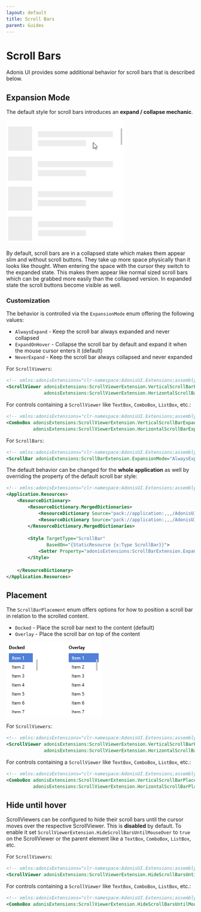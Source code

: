 ```yaml
---
layout: default
title: Scroll Bars
parent: Guides
---
```


# Scroll Bars

Adonis UI provides some additional behavior for scroll bars that is described below.

## Expansion Mode

The default style for scroll bars introduces an **expand / collapse mechanic**.

![Scroll bar in light color scheme](../../img/adonis-demo-scrollbar-light.gif)

By default, scroll bars are in a collapsed state which makes them appear slim and without scroll buttons. They take up more space physically than it looks like thought. When entering the space with the cursor they switch to the expanded state. This makes them appear like normal sized scroll bars which can be grabbed more easily than the collapsed version. In expanded state the scroll buttons become visible as well.

### Customization

The behavior is controlled via the `ExpansionMode` enum offering the following values:

- `AlwaysExpand` - Keep the scroll bar always expanded and never collapsed
- `ExpandOnHover` - Collapse the scroll bar by default and expand it when the mouse cursor enters it (default)
- `NeverExpand` - Keep the scroll bar always collapsed and never expanded

For `ScrollViewers`:

```xml
<!-- xmlns:adonisExtensions="clr-namespace:AdonisUI.Extensions;assembly=AdonisUI" -->
<ScrollViewer adonisExtensions:ScrollViewerExtension.VerticalScrollBarExpansionMode="AlwaysExpand"
              adonisExtensions:ScrollViewerExtension.HorizontalScrollBarExpansionMode="NeverExpand"/>
```

For controls containing a `ScrollViewer` like `TextBox`, `ComboBox`, `ListBox`, etc.:

```xml
<!-- xmlns:adonisExtensions="clr-namespace:AdonisUI.Extensions;assembly=AdonisUI" -->
<ComboBox adonisExtensions:ScrollViewerExtension.VerticalScrollBarExpansionMode="AlwaysExpand"
          adonisExtensions:ScrollViewerExtension.HorizontalScrollBarExpansionMode="NeverExpand"/>
```

For `ScrollBars`:

```xml
<!-- xmlns:adonisExtensions="clr-namespace:AdonisUI.Extensions;assembly=AdonisUI" -->
<ScrollBar adonisExtensions:ScrollBarExtension.ExpansionMode="AlwaysExpand"/>
```

The default behavior can be changed for the **whole application** as well by overriding the property of the default scroll bar style:

```xml
<!-- xmlns:adonisExtensions="clr-namespace:AdonisUI.Extensions;assembly=AdonisUI" -->
<Application.Resources>
    <ResourceDictionary>
        <ResourceDictionary.MergedDictionaries>
            <ResourceDictionary Source="pack://application:,,,/AdonisUI;component/ColorSchemes/Light.xaml"/>
            <ResourceDictionary Source="pack://application:,,,/AdonisUI.ClassicTheme;component/Resources.xaml"/>
        </ResourceDictionary.MergedDictionaries>

        <Style TargetType="ScrollBar"
               BasedOn="{StaticResource {x:Type ScrollBar}}">
            <Setter Property="adonisExtensions:ScrollBarExtension.ExpansionMode" Value="AlwaysExpand"/>
        </Style>

    </ResourceDictionary>
</Application.Resources>
```

## Placement

The `ScrollBarPlacement` enum offers options for how to position a scroll bar in relation to the scrolled content.

- `Docked` - Place the scroll bar next to the content (default)
- `Overlay` - Place the scroll bar on top of the content

![Scroll bar placement](../../img/adonis-demo-scrollbar-placement-light.png)

For `ScrollViewers`:

```xml
<!-- xmlns:adonisExtensions="clr-namespace:AdonisUI.Extensions;assembly=AdonisUI" -->
<ScrollViewer adonisExtensions:ScrollViewerExtension.VerticalScrollBarPlacement="Overlay"
              adonisExtensions:ScrollViewerExtension.HorizontalScrollBarPlacement="Overlay"/>
```

For controls containing a `ScrollViewer` like `TextBox`, `ComboBox`, `ListBox`, etc.:

```xml
<!-- xmlns:adonisExtensions="clr-namespace:AdonisUI.Extensions;assembly=AdonisUI" -->
<ComboBox adonisExtensions:ScrollViewerExtension.VerticalScrollBarPlacement="Overlay"
          adonisExtensions:ScrollViewerExtension.HorizontalScrollBarPlacement="Overlay"/>
```

## Hide until hover

ScrollViewers can be configured to hide their scroll bars until the cursor moves over the respective ScrollViewer. This is **disabled** by default. To enable it set `ScrollViewerExtension.HideScrollBarsUntilMouseOver` to `true` on the ScrollViewer or the parent element like a `TextBox`, `ComboBox`, `ListBox`, etc.

For `ScrollViewers`:

```xml
<!-- xmlns:adonisExtensions="clr-namespace:AdonisUI.Extensions;assembly=AdonisUI" -->
<ScrollViewer adonisExtensions:ScrollViewerExtension.HideScrollBarsUntilMouseOver="True"/>
```

For controls containing a `ScrollViewer` like `TextBox`, `ComboBox`, `ListBox`, etc.:

```xml
<!-- xmlns:adonisExtensions="clr-namespace:AdonisUI.Extensions;assembly=AdonisUI" -->
<ComboBox adonisExtensions:ScrollViewerExtension.HideScrollBarsUntilMouseOver="True"/>
```
